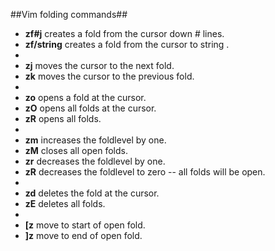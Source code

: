 ##Vim folding commands##

* __zf#j__ creates a fold from the cursor down # lines.
* __zf/string__ creates a fold from the cursor to string .
* 
* __zj__ moves the cursor to the next fold.
* __zk__ moves the cursor to the previous fold.
* 
* __zo__ opens a fold at the cursor.
* __zO__ opens all folds at the cursor.
* __zR__ opens all folds.
* 
* __zm__ increases the foldlevel by one.
* __zM__ closes all open folds.
* __zr__ decreases the foldlevel by one.
* __zR__ decreases the foldlevel to zero -- all folds will be open.
* 
* __zd__ deletes the fold at the cursor.
* __zE__ deletes all folds.
* 
* __\[z__ move to start of open fold.
* __]z__ move to end of open fold.
